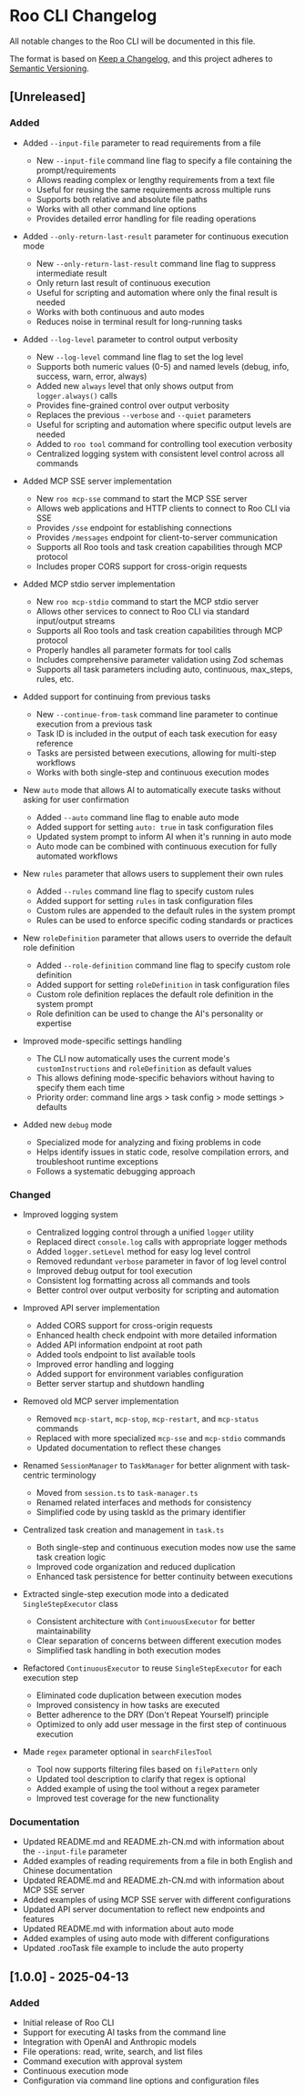# Roo CLI Changelog

All notable changes to the Roo CLI will be documented in this file.

The format is based on [Keep a Changelog](https://keepachangelog.com/en/1.0.0/),
and this project adheres to [Semantic Versioning](https://semver.org/spec/v2.0.0.html).

## [Unreleased]

### Added

- Added `--input-file` parameter to read requirements from a file

  - New `--input-file` command line flag to specify a file containing the prompt/requirements
  - Allows reading complex or lengthy requirements from a text file
  - Useful for reusing the same requirements across multiple runs
  - Supports both relative and absolute file paths
  - Works with all other command line options
  - Provides detailed error handling for file reading operations

- Added `--only-return-last-result` parameter for continuous execution mode

  - New `--only-return-last-result` command line flag to suppress intermediate result
  - Only return last result of continuous execution
  - Useful for scripting and automation where only the final result is needed
  - Works with both continuous and auto modes
  - Reduces noise in terminal result for long-running tasks

- Added `--log-level` parameter to control output verbosity

  - New `--log-level` command line flag to set the log level
  - Supports both numeric values (0-5) and named levels (debug, info, success, warn, error, always)
  - Added new `always` level that only shows output from `logger.always()` calls
  - Provides fine-grained control over output verbosity
  - Replaces the previous `--verbose` and `--quiet` parameters
  - Useful for scripting and automation where specific output levels are needed
  - Added to `roo tool` command for controlling tool execution verbosity
  - Centralized logging system with consistent level control across all commands

- Added MCP SSE server implementation

  - New `roo mcp-sse` command to start the MCP SSE server
  - Allows web applications and HTTP clients to connect to Roo CLI via SSE
  - Provides `/sse` endpoint for establishing connections
  - Provides `/messages` endpoint for client-to-server communication
  - Supports all Roo tools and task creation capabilities through MCP protocol
  - Includes proper CORS support for cross-origin requests

- Added MCP stdio server implementation

  - New `roo mcp-stdio` command to start the MCP stdio server
  - Allows other services to connect to Roo CLI via standard input/output streams
  - Supports all Roo tools and task creation capabilities through MCP protocol
  - Properly handles all parameter formats for tool calls
  - Includes comprehensive parameter validation using Zod schemas
  - Supports all task parameters including auto, continuous, max_steps, rules, etc.

- Added support for continuing from previous tasks

  - New `--continue-from-task` command line parameter to continue execution from a previous task
  - Task ID is included in the output of each task execution for easy reference
  - Tasks are persisted between executions, allowing for multi-step workflows
  - Works with both single-step and continuous execution modes

- New `auto` mode that allows AI to automatically execute tasks without asking for user confirmation
  - Added `--auto` command line flag to enable auto mode
  - Added support for setting `auto: true` in task configuration files
  - Updated system prompt to inform AI when it's running in auto mode
  - Auto mode can be combined with continuous execution for fully automated workflows
- New `rules` parameter that allows users to supplement their own rules
  - Added `--rules` command line flag to specify custom rules
  - Added support for setting `rules` in task configuration files
  - Custom rules are appended to the default rules in the system prompt
  - Rules can be used to enforce specific coding standards or practices
- New `roleDefinition` parameter that allows users to override the default role definition
  - Added `--role-definition` command line flag to specify custom role definition
  - Added support for setting `roleDefinition` in task configuration files
  - Custom role definition replaces the default role definition in the system prompt
  - Role definition can be used to change the AI's personality or expertise
- Improved mode-specific settings handling
  - The CLI now automatically uses the current mode's `customInstructions` and `roleDefinition` as default values
  - This allows defining mode-specific behaviors without having to specify them each time
  - Priority order: command line args > task config > mode settings > defaults
- Added new `debug` mode
  - Specialized mode for analyzing and fixing problems in code
  - Helps identify issues in static code, resolve compilation errors, and troubleshoot runtime exceptions
  - Follows a systematic debugging approach

### Changed

- Improved logging system

  - Centralized logging control through a unified `logger` utility
  - Replaced direct `console.log` calls with appropriate logger methods
  - Added `logger.setLevel` method for easy log level control
  - Removed redundant `verbose` parameter in favor of log level control
  - Improved debug output for tool execution
  - Consistent log formatting across all commands and tools
  - Better control over output verbosity for scripting and automation

- Improved API server implementation

  - Added CORS support for cross-origin requests
  - Enhanced health check endpoint with more detailed information
  - Added API information endpoint at root path
  - Added tools endpoint to list available tools
  - Improved error handling and logging
  - Added support for environment variables configuration
  - Better server startup and shutdown handling

- Removed old MCP server implementation

  - Removed `mcp-start`, `mcp-stop`, `mcp-restart`, and `mcp-status` commands
  - Replaced with more specialized `mcp-sse` and `mcp-stdio` commands
  - Updated documentation to reflect these changes

- Renamed `SessionManager` to `TaskManager` for better alignment with task-centric terminology

  - Moved from `session.ts` to `task-manager.ts`
  - Renamed related interfaces and methods for consistency
  - Simplified code by using taskId as the primary identifier

- Centralized task creation and management in `task.ts`

  - Both single-step and continuous execution modes now use the same task creation logic
  - Improved code organization and reduced duplication
  - Enhanced task persistence for better continuity between executions

- Extracted single-step execution mode into a dedicated `SingleStepExecutor` class

  - Consistent architecture with `ContinuousExecutor` for better maintainability
  - Clear separation of concerns between different execution modes
  - Simplified task handling in both execution modes

- Refactored `ContinuousExecutor` to reuse `SingleStepExecutor` for each execution step

  - Eliminated code duplication between execution modes
  - Improved consistency in how tasks are executed
  - Better adherence to the DRY (Don't Repeat Yourself) principle
  - Optimized to only add user message in the first step of continuous execution

- Made `regex` parameter optional in `searchFilesTool`
  - Tool now supports filtering files based on `filePattern` only
  - Updated tool description to clarify that regex is optional
  - Added example of using the tool without a regex parameter
  - Improved test coverage for the new functionality

### Documentation

- Updated README.md and README.zh-CN.md with information about the `--input-file` parameter
- Added examples of reading requirements from a file in both English and Chinese documentation
- Updated README.md and README.zh-CN.md with information about MCP SSE server
- Added examples of using MCP SSE server with different configurations
- Updated API server documentation to reflect new endpoints and features
- Updated README.md with information about auto mode
- Added examples of using auto mode with different configurations
- Updated .rooTask file example to include the auto property

## [1.0.0] - 2025-04-13

### Added

- Initial release of Roo CLI
- Support for executing AI tasks from the command line
- Integration with OpenAI and Anthropic models
- File operations: read, write, search, and list files
- Command execution with approval system
- Continuous execution mode
- Configuration via command line options and configuration files
